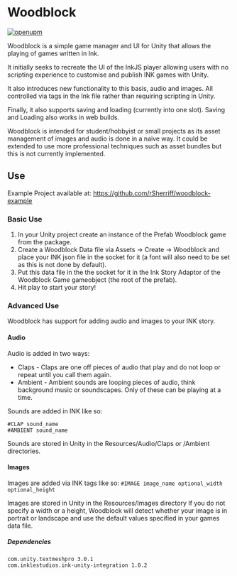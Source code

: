 
# Woodblock
[![openupm](https://img.shields.io/npm/v/com.rsherriff.woodblock?label=openupm&registry_uri=https://package.openupm.com)](https://openupm.com/packages/com.rsherriff.woodblock/)

Woodblock is a simple game manager and UI for Unity that allows the playing of games written in Ink.

It initially seeks to recreate the UI of the InkJS player allowing users with no scripting experience to customise and publish INK games with Unity.

It also introduces new functionality to this basis, audio and images. All controlled via tags in the Ink file rather than requiring scripting in Unity.

Finally, it also supports saving and loading (currently into one slot). Saving and Loading also works in web builds.

Woodblock is intended for student/hobbyist or small projects as its asset management of images and audio is done in a naive way. It could be extended to use more professional techniques such as asset bundles but this is not currently implemented.

## Use

Example Project available at: https://github.com/rSherriff/woodblock-example

### Basic Use
1. In your Unity project create an instance of the Prefab Woodblock game from the package. 
2. Create a Woodblock Data file via Assets -> Create -> Woodblock and place your INK json file in the socket for it (a font will also need to be set as this is not done by default). 
3. Put this data file in the the socket for it in the Ink Story Adaptor of the Woodblock Game gameobject (the root of the prefab). 
4. Hit play to start your story!


### Advanced Use
Woodblock has support for adding audio and images to your INK story.
#### Audio
Audio is added in two ways:

 - Claps - Claps are one off pieces of audio that play and do not loop or repeat until you call them again. 
 - Ambient - Ambient sounds are looping pieces of audio, think background music or soundscapes. Only of these can be playing at a time.
 
Sounds are added in INK like so:

	#CLAP sound_name 
	#AMBIENT sound_name 
	
Sounds are stored in Unity in the Resources/Audio/Claps or /Ambient directories.

#### Images
Images are added via INK tags like so:
	`#IMAGE image_name optional_width optional_height				`

Images are stored in Unity in the Resources/Images directory
If you do not specify a width or a height, Woodblock will detect whether your image is in portrait or landscape and use the default values specified in your games data file.

##### Dependencies

    com.unity.textmeshpro 3.0.1
    com.inklestudios.ink-unity-integration 1.0.2
